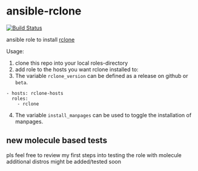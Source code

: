 # ansible-rclone

[![Build Status](https://travis-ci.org/stefangweichinger/ansible-rclone.svg?branch=molecule_tests)](https://travis-ci.org/stefangweichinger/ansible-rclone)

ansible role to install [rclone](https://github.com/ncw/rclone)

Usage:

1. clone this repo into your local roles-directory
2. add role to the hosts you want rclone installed to:
3. The variable `rclone_version` can be defined as a release on github or `beta`. 

``` ---
- hosts: rclone-hosts
  roles:
    - rclone
```
4. The variable `install_manpages` can be used to toggle the installation of manpages.

## new molecule based tests

pls feel free to review my first steps into testing the role with molecule
additional distros might be added/tested soon
